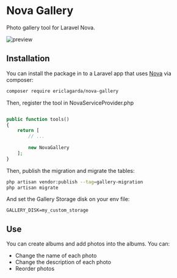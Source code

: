# Nova Gallery 

Photo gallery tool for Laravel Nova.

![preview](https://user-images.githubusercontent.com/74367/56567874-1870a700-65b6-11e9-90a3-502acc857f12.png)


## Installation

You can install the package in to a Laravel app that uses [Nova](https://nova.laravel.com) via composer:


```bash
composer require ericlagarda/nova-gallery
```

Then, register the tool in NovaServiceProvider.php

```php

public function tools()
{
    return [
        // ...
 
        new NovaGallery
    ];
}
```

Then, publish the migration and migrate the tables:

```bash
php artisan vendor:publish --tag=gallery-migration
php artisan migrate
```

And set the Gallery Storage disk on your env file:
```
GALLERY_DISK=my_custom_storage
```


## Use

You can create albums and add photos into the albums. You can:

* Change the name of each photo
* Change the description of each photo
* Reorder photos
